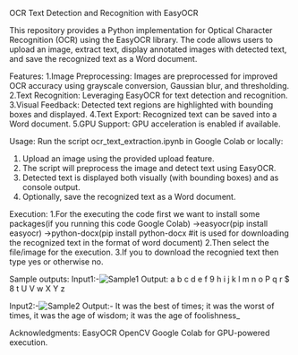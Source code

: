 OCR Text Detection and Recognition with EasyOCR

This repository provides a Python implementation for Optical Character Recognition (OCR) using the EasyOCR library. The code allows users to upload an image, extract text, display annotated images with detected text, and save the recognized text as a Word document.

Features:
1.Image Preprocessing: Images are preprocessed for improved OCR accuracy using grayscale conversion, Gaussian blur, and thresholding.
2.Text Recognition: Leveraging EasyOCR for text detection and recognition.
3.Visual Feedback: Detected text regions are highlighted with bounding boxes and displayed.
4.Text Export: Recognized text can be saved into a Word document.
5.GPU Support: GPU acceleration is enabled if available.

Usage:
Run the script ocr_text_extraction.ipynb in Google Colab or locally:
1. Upload an image using the provided upload feature.
2. The script will preprocess the image and detect text using EasyOCR.
3. Detected text is displayed both visually (with bounding boxes) and as console output.
4. Optionally, save the recognized text as a Word document.

Execution:
1.For the executing the code first we want to install some packages(if you running this code Google Colab)
->easyocr(pip install easyocr)
->python-docx(pip install python-docx #it is used for downloading the recognized text in the format of word document)
2.Then select the file/image for the execution.
3.If you to download the recognied text then type yes or otherwise no.

Sample outputs:
Input1:-![Sample1](https://github.com/user-attachments/assets/34034393-f3cf-4907-b04d-7db5d6f93e33)
Output:
       a b c d e f 9 h i j k l m 
       n o P q r $ 8 t U V w X Y z

Input2:-![Sample2](https://github.com/user-attachments/assets/1d5b1ba0-1e2d-471d-bb7f-8aedcbcc0f9c)
Output:- 
       It was the best of 
       times; it was the worst 
       of times, it was the age 
       of wisdom; it was the 
       age of foolishness_

Acknowledgments:
EasyOCR
OpenCV
Google Colab for GPU-powered execution.


